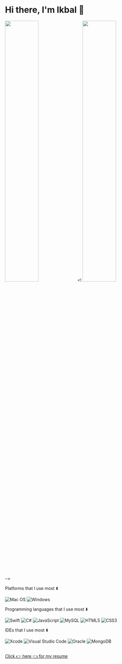 # Hi there, I'm Ikbal 👋

<!
<img align="left" width="47%" src="https://github-readme-stats.vercel.app/api?username=ikbaldemirdowen&show_icons=true&theme=radical"/>
<img aligh="right" width="47%" src="https://github-readme-stats.vercel.app/api/top-langs/?username=ikbaldemirdowen&layout=compact"/>
╌>
<br>
<p>Platforms that I use most ⬇️ </p>

![Mac OS](https://img.shields.io/badge/mac%20os-000000?style=for-the-badge&logo=macos&logoColor=F0F0F0)
![Windows](https://img.shields.io/badge/Windows-0078D6?style=for-the-badge&logo=windows&logoColor=white)
<br>

<p> Programming languages that I use most ⬇️ </p>

![Swift](https://img.shields.io/badge/swift-F54A2A?style=for-the-badge&logo=swift&logoColor=white)
![C#](https://img.shields.io/badge/c%23-%23239120.svg?style=for-the-badge&logo=c-sharp&logoColor=white)
![JavaScript](https://img.shields.io/badge/javascript-%23323330.svg?style=for-the-badge&logo=javascript&logoColor=%23F7DF1E)
![MySQL](https://img.shields.io/badge/mysql-%2300f.svg?style=for-the-badge&logo=mysql&logoColor=white)
![HTML5](https://img.shields.io/badge/html5-%23E34F26.svg?style=for-the-badge&logo=html5&logoColor=white)
![CSS3](https://img.shields.io/badge/css3-%231572B6.svg?style=for-the-badge&logo=css3&logoColor=white)

<p> IDEs that I use most ⬇️ </p>

![Xcode](https://img.shields.io/badge/Xcode-007ACC?style=for-the-badge&logo=Xcode&logoColor=white)
![Visual Studio Code](https://img.shields.io/badge/Visual%20Studio%20Code-0078d7.svg?style=for-the-badge&logo=visual-studio-code&logoColor=white)
![Oracle](https://img.shields.io/badge/Oracle-F80000?style=for-the-badge&logo=oracle&logoColor=white)
![MongoDB](https://img.shields.io/badge/MongoDB-%234ea94b.svg?style=for-the-badge&logo=mongodb&logoColor=white)
<br>
<br>
<p><a href="https://docs.google.com/document/d/1VbRx-mUwKmvP8jiDbnJfwpnoTn9PqEXb/edit">Click 👉 here 👈 for my resume </a>

